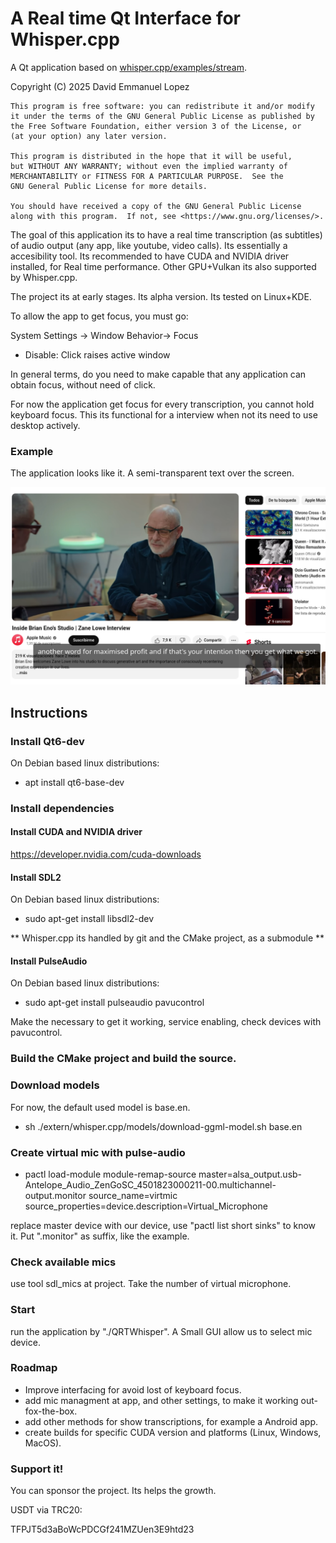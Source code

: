 # A Real time Qt Interface for Whisper.cpp 

A Qt application based on [whisper.cpp/examples/stream](https://github.com/ggml-org/whisper.cpp/tree/master/examples/stream).

Copyright (C) 2025  David Emmanuel Lopez

    This program is free software: you can redistribute it and/or modify
    it under the terms of the GNU General Public License as published by
    the Free Software Foundation, either version 3 of the License, or
    (at your option) any later version.

    This program is distributed in the hope that it will be useful,
    but WITHOUT ANY WARRANTY; without even the implied warranty of
    MERCHANTABILITY or FITNESS FOR A PARTICULAR PURPOSE.  See the
    GNU General Public License for more details.

    You should have received a copy of the GNU General Public License
    along with this program.  If not, see <https://www.gnu.org/licenses/>.

The goal of this application its to have a real time transcription (as subtitles) of audio output (any app, like youtube, video calls). Its essentially a accesibility tool. Its recommended to have CUDA and NVIDIA driver installed, for Real time performance. Other GPU+Vulkan its also supported by Whisper.cpp.

The project its at early stages. Its alpha version. Its tested on Linux+KDE. 

To allow the app to get focus, you must go:

System Settings -> Window Behavior-> Focus

* Disable: Click raises active window

In general terms, do you need to make capable that any application can obtain focus, without need of click.

For now the application get focus for every transcription, you cannot hold keyboard focus. This its
functional for a interview when not its need to use desktop actively.

### Example

The application looks like it. A semi-transparent text over the screen.

![example](img.png)


## Instructions

### Install Qt6-dev
On Debian based linux distributions:
* apt install qt6-base-dev

### Install dependencies
#### Install CUDA and NVIDIA driver
https://developer.nvidia.com/cuda-downloads
#### Install SDL2

On Debian based linux distributions:
* sudo apt-get install libsdl2-dev

** Whisper.cpp its handled by git and the CMake project, as a submodule **
#### Install PulseAudio
On Debian based linux distributions:
* sudo apt-get install pulseaudio pavucontrol

Make the necessary to get it working, service enabling, check devices with pavucontrol.

### Build the CMake project and build the source.
### Download models

For now, the default used model is base.en.

* sh ./extern/whisper.cpp/models/download-ggml-model.sh base.en
### Create virtual mic with pulse-audio

* pactl load-module module-remap-source     master=alsa_output.usb-Antelope_Audio_ZenGoSC_4501823000211-00.multichannel-output.monitor     source_name=virtmic     source_properties=device.description=Virtual_Microphone

replace master device with our device, use "pactl list short sinks" to know it. Put ".monitor" as suffix, like the example.

### Check available mics

use tool sdl_mics at project. Take the number of virtual microphone. 

### Start

run the application by "./QRTWhisper". A Small GUI allow us to select mic device.

### Roadmap

* Improve interfacing for avoid lost of keyboard focus.
* add mic managment at app, and other settings, to make it working out-fox-the-box.
* add other methods for show transcriptions, for example a Android app. 
* create builds for specific CUDA version and platforms (Linux, Windows, MacOS).

### Support it!

You can sponsor the project. Its helps the growth. 

USDT via TRC20:

TFPJT5d3aBoWcPDCGf241MZUen3E9htd23



